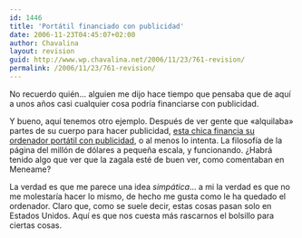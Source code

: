 ```yaml
---
id: 1446
title: 'Portátil financiado con publicidad'
date: 2006-11-23T04:45:07+02:00
author: Chavalina
layout: revision
guid: http://www.wp.chavalina.net/2006/11/23/761-revision/
permalink: /2006/11/23/761-revision/
---
```

No recuerdo quién… alguien me dijo hace tiempo que pensaba que de aquí a unos años casi cualquier cosa podría financiarse con publicidad. 

Y bueno, aquí tenemos otro ejemplo. Después de ver gente que «alquilaba» partes de su cuerpo para hacer publicidad, <a href="http://chuddup.com/laser-etched-laptop/" target="_blank">esta chica financia su ordenador portátil con publicidad</a>, o al menos lo intenta. La filosofía de la página del millón de dólares a pequeña escala, y funcionando. ¿Habrá tenido algo que ver que la zagala esté de buen ver, como comentaban en Meneame?

La verdad es que me parece una idea _simpática_… a mi la verdad es que no me molestaría hacer lo mismo, de hecho me gusta como le ha quedado el ordenador. Claro que, como se suele decir, estas cosas pasan solo en Estados Unidos. Aquí es que nos cuesta más rascarnos el bolsillo para ciertas cosas.